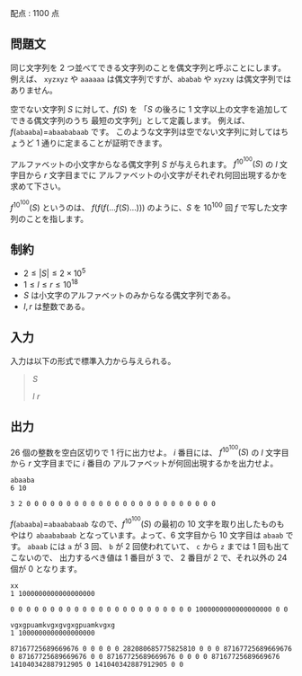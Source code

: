 配点 : $1100$ 点

## 問題文

同じ文字列を $2$ つ並べてできる文字列のことを偶文字列と呼ぶことにします。
例えば、 `xyzxyz` や `aaaaaa` は偶文字列ですが、`ababab` や `xyzxy` は偶文字列ではありません。

空でない文字列 $S$ に対して、$f(S)$ を 「$S$ の後ろに $1$ 文字以上の文字を追加してできる偶文字列のうち
最短の文字列」として定義します。
例えば、 $f($`abaaba`$)=$`abaababaab` です。
このような文字列は空でない文字列に対してはちょうど $1$ 通りに定まることが証明できます。

アルファベットの小文字からなる偶文字列 $S$ が与えられます。
 $f^{10^{100}} (S)$ の $l$ 文字目から $r$ 文字目までに
アルファベットの小文字がそれぞれ何回出現するかを求めて下さい。

$f^{10^{100}} (S)$ というのは、 $f(f(f( ... f(S) ... )))$ のように、$S$ を $10^{100}$ 回
 $f$ で写した文字列のことを指します。

## 制約

- $2 \leq |S| \leq 2\times 10^5$
- $1 \leq l \leq r \leq 10^{18}$
- $S$ は小文字のアルファベットのみからなる偶文字列である。
- $l,r$ は整数である。

## 入力

入力は以下の形式で標準入力から与えられる。

> $S$
> 
> $l$ $r$

## 出力

$26$ 個の整数を空白区切りで $1$ 行に出力せよ。
$i$ 番目には、
$f^{10^{100}}(S)$ の $l$ 文字目から $r$ 文字目までに $i$ 番目の
アルファベットが何回出現するかを出力せよ。

```input1
abaaba
6 10
```

```output1
3 2 0 0 0 0 0 0 0 0 0 0 0 0 0 0 0 0 0 0 0 0 0 0 0 0
```

$f($`abaaba`$)=$`abaababaab` なので、$f^{10^{100}}(S)$ の最初の $10$ 文字を取り出したものも
やはり `abaababaab` となっています。よって、$6$ 文字目から $10$ 文字目は `abaab` です。
`abaab` には `a` が $3$ 回、 `b` が $2$ 回使われていて、 `c` から `z` までは $1$ 回も出てこないので、
出力するべき値は $1$ 番目が $3$ で、 $2$ 番目が $2$ で、それ以外の $24$ 個が $0$ となります。

```input2
xx
1 1000000000000000000
```

```output2
0 0 0 0 0 0 0 0 0 0 0 0 0 0 0 0 0 0 0 0 0 0 0 1000000000000000000 0 0
```

```input3
vgxgpuamkvgxgvgxgpuamkvgxg
1 1000000000000000000
```

```output3
87167725689669676 0 0 0 0 0 282080685775825810 0 0 0 87167725689669676 0 87167725689669676 0 0 87167725689669676 0 0 0 0 87167725689669676 141040342887912905 0 141040342887912905 0 0
```